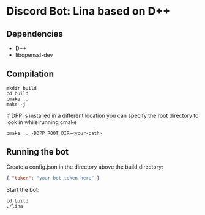 # Discord Bot: Lina based on D++

## Dependencies
* D++
* libopenssl-dev

## Compilation

    mkdir build
    cd build
    cmake ..
    make -j

If DPP is installed in a different location you can specify the root directory to look in while running cmake 

    cmake .. -DDPP_ROOT_DIR=<your-path>

## Running the bot

Create a config.json in the directory above the build directory:

```json
{ "token": "your bot token here" }
```

Start the bot:

    cd build
    ./lina

